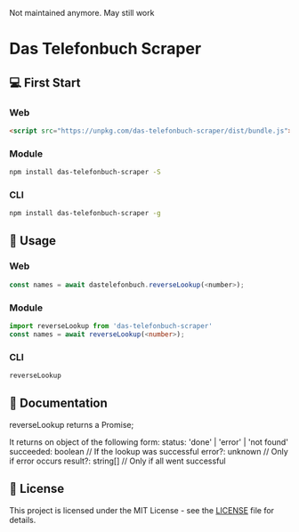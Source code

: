 Not maintained anymore. May still work
# Das Telefonbuch Scraper

## 💻 First Start

### Web

```html
<script src="https://unpkg.com/das-telefonbuch-scraper/dist/bundle.js"></script>
```

### Module

```bash
npm install das-telefonbuch-scraper -S
```

### CLI

```bash
npm install das-telefonbuch-scraper -g 
```

## 🚀 Usage

### Web

```js
const names = await dastelefonbuch.reverseLookup(<number>);
```

### Module

```ts
import reverseLookup from 'das-telefonbuch-scraper'
const names = await reverseLookup(<number>);
```

### CLI

```bash
reverseLookup
```

## 📖 Documentation

reverseLookup returns a Promise;

It returns on object of the following form:
status: 'done' | 'error' | 'not found'
succeeded: boolean // If the lookup was successful
error?: unknown // Only if error occurs
result?: string[] // Only if all went successful

## 📜 License

This project is licensed under the MIT License - see the [LICENSE](LICENSE) file for details.
